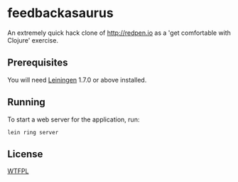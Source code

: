 # feedbackasaurus

An extremely quick hack clone of http://redpen.io as a
'get comfortable with Clojure' exercise.

## Prerequisites

You will need [Leiningen][1] 1.7.0 or above installed.

[1]: https://github.com/technomancy/leiningen

## Running

To start a web server for the application, run:

    lein ring server

## License

[WTFPL](http://www.wtfpl.net/)

